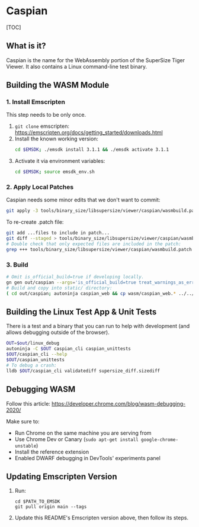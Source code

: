 # Caspian

[TOC]

## What is it?

Caspian is the name for the WebAssembly portion of the SuperSize Tiger Viewer.
It also contains a Linux command-line test binary.

## Building the WASM Module

### 1. Install Emscripten

This step needs to be only once.

1. `git clone` emscripten:
https://emscripten.org/docs/getting_started/downloads.html
2. Install the known working version:
   ```sh
   cd $EMSDK; ./emsdk install 3.1.1 && ./emsdk activate 3.1.1
   ```
3. Activate it via environment variables:
   ```sh
   cd $EMSDK; source emsdk_env.sh
   ```

### 2. Apply Local Patches

Caspian needs some minor edits that we don't want to commit:

```sh
git apply -3 tools/binary_size/libsupersize/viewer/caspian/wasmbuild.patch
```

To re-create .patch file:
```sh
git add ...files to include in patch...
git diff --staged > tools/binary_size/libsupersize/viewer/caspian/wasmbuild.patch
# Double check that only expected files are included in the patch:
grep +++ tools/binary_size/libsupersize/viewer/caspian/wasmbuild.patch
```

### 3. Build

```sh
# Omit is_official_build=true if developing locally.
gn gen out/caspian --args='is_official_build=true treat_warnings_as_errors=false fatal_linker_warnings=false chrome_pgo_phase=0'
# Build and copy into static/ directory:
( cd out/caspian; autoninja caspian_web && cp wasm/caspian_web.* ../../tools/binary_size/libsupersize/viewer/static/ )
```

## Building the Linux Test App & Unit Tests

There is a test and a binary that you can run to help with development (and
allows debugging outside of the browser).

```sh
OUT=$out/linux_debug
autoninja -C $OUT caspian_cli caspian_unittests
$OUT/caspian_cli --help
$OUT/caspian_unittests
# To debug a crash:
lldb $OUT/caspian_cli validatediff supersize_diff.sizediff
```

## Debugging WASM

Follow this article: https://developer.chrome.com/blog/wasm-debugging-2020/

Make sure to:

 * Run Chrome on the same machine you are serving from
 * Use Chrome Dev or Canary (`sudo apt-get install google-chrome-unstable`)
 * Install the reference extension
 * Enabled DWARF debugging in DevTools' experiments panel

## Updating Emscripten Version

1. Run:
   ```
   cd $PATH_TO_EMSDK
   git pull origin main --tags
   ```
2.  Update this README's Emscripten version above, then follow its steps.

